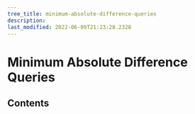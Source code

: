 ```yaml
---
tree_title: minimum-absolute-difference-queries
description: 
last_modified: 2022-06-09T21:23:28.2328
---
```


# Minimum Absolute Difference Queries

## Contents
